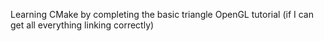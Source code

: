 Learning CMake by completing the basic triangle OpenGL tutorial (if I can get all everything linking correctly)
